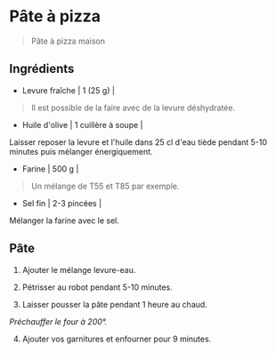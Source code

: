 # Pâte à pizza

> Pâte à pizza maison

## Ingrédients

- Levure fraîche | 1 (25 g) |
> Il est possible de la faire avec de la levure déshydratée.
- Huile d'olive | 1 cuillère à soupe |

Laisser reposer la levure et l'huile dans 25 cl d'eau tiède pendant 5-10 minutes puis mélanger énergiquement.

- Farine | 500 g |
> Un mélange de T55 et T85 par exemple.
- Sel fin | 2-3 pincées |

Mélanger la farine avec le sel.

## Pâte

1. Ajouter le mélange levure-eau.

2. Pétrisser au robot pendant 5-10 minutes.

3. Laisser pousser la pâte pendant 1 heure au chaud.

_Préchauffer le four à 200°._

4. Ajouter vos garnitures et enfourner pour 9 minutes.
